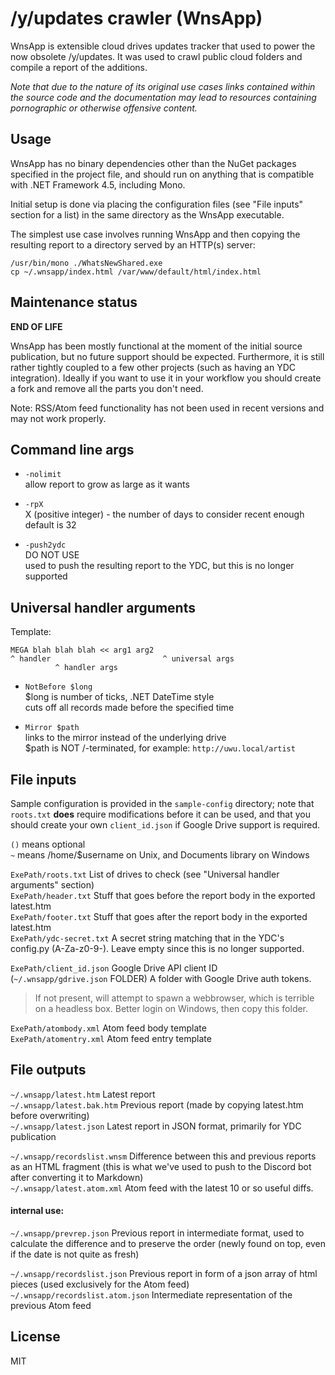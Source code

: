 # /y/updates crawler (WnsApp)

WnsApp is extensible cloud drives updates tracker that used to power the now obsolete /y/updates. It was used to crawl public cloud folders and compile a report of the additions.

*Note that due to the nature of its original use cases links contained within the source code and the documentation may lead to resources containing pornographic or otherwise offensive content.*


## Usage

WnsApp has no binary dependencies other than the NuGet packages specified in the project file, and should run on anything that is compatible with .NET Framework 4.5, including Mono.

Initial setup is done via placing the configuration files (see "File inputs" section for a list) in the same directory as the WnsApp executable.

The simplest use case involves running WnsApp and then copying the resulting report to a directory served by an HTTP(s) server:

    /usr/bin/mono ./WhatsNewShared.exe
    cp ~/.wnsapp/index.html /var/www/default/html/index.html


## Maintenance status

**END OF LIFE**

WnsApp has been mostly functional at the moment of the initial source publication, but no future support should be expected. Furthermore, it is still rather tightly coupled to a few other projects (such as having an YDC integration). Ideally if you want to use it in your workflow you should create a fork and remove all the parts you don't need.

Note: RSS/Atom feed functionality has not been used in recent versions and may not work properly.

## Command line args

- `-nolimit`  
	allow report to grow as large as it wants
	
- `-rpX`  
	X (positive integer) - the number of days to consider recent enough
	default is 32
	
- `-push2ydc`  
	DO NOT USE  
	used to push the resulting report to the YDC, but this is no longer supported


## Universal handler arguments

Template:

    MEGA blah blah blah << arg1 arg2
    ^ handler                         ^ universal args
              ^ handler args

- `NotBefore $long`  
	$long is number of ticks, .NET DateTime style  
	cuts off all records made before the specified time

- `Mirror $path`  
	links to the mirror instead of the underlying drive  
	$path is NOT /-terminated, for example: `http://uwu.local/artist`

## File inputs

Sample configuration is provided in the `sample-config` directory; note that `roots.txt` **does** require modifications before it can be used, and that you should create your own `client_id.json` if Google Drive support is required.

`()` means optional  
`~` means /home/$username on Unix, and Documents library on Windows

`ExePath/roots.txt`		List of drives to check (see "Universal handler arguments" section)  
`ExePath/header.txt`		Stuff that goes before the report body in the exported latest.htm  
`ExePath/footer.txt`		Stuff that goes after the report body in the exported latest.htm  
`ExePath/ydc-secret.txt`		A secret string matching that in the YDC's config.py (A-Za-z0-9-). Leave empty since this is no longer supported.

`ExePath/client_id.json`		Google Drive API client ID  
 (`~/.wnsapp/gdrive.json` FOLDER)	A folder with Google Drive auth tokens.  
> If not present, will attempt to spawn a webbrowser, which is terrible  
on a headless box. Better login on Windows, then copy this folder.

`ExePath/atombody.xml`		Atom feed body template  
`ExePath/atomentry.xml`		Atom feed entry template

## File outputs

`~/.wnsapp/latest.htm`		Latest report  
`~/.wnsapp/latest.bak.htm`	Previous report (made by copying latest.htm before overwriting)  
`~/.wnsapp/latest.json`		Latest report in JSON format, primarily for YDC publication

`~/.wnsapp/recordslist.wnsm`	Difference between this and previous reports as an HTML fragment (this is what we've used to push to the Discord bot after converting it to Markdown)  
`~/.wnsapp/latest.atom.xml`	Atom feed with the latest 10 or so useful diffs.

#### internal use:

`~/.wnsapp/prevrep.json`		Previous report in intermediate format, used to calculate the difference and to preserve the order (newly found on top, even if the date is not quite as fresh)

`~/.wnsapp/recordslist.json`	Previous report in form of a json array of html pieces (used exclusively for the Atom feed)  
`~/.wnsapp/recordslist.atom.json`	Intermediate representation of the previous Atom feed

## License

MIT